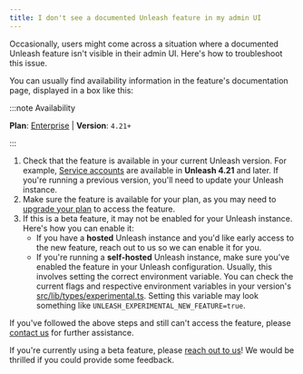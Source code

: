 ```yaml
---
title: I don't see a documented Unleash feature in my admin UI
---
```


Occasionally, users might come across a situation where a documented Unleash feature isn't visible in their admin UI. Here's how to troubleshoot this issue.

You can usually find availability information in the feature's documentation page, displayed in a box like this:

:::note Availability

**Plan**: [Enterprise](https://www.getunleash.io/pricing) | **Version**: `4.21+`

:::

1. Check that the feature is available in your current Unleash version. For example, [Service accounts](/reference/service-accounts) are available in **Unleash 4.21** and later. If you're running a previous version, you'll need to update your Unleash instance.
2. Make sure the feature is available for your plan, as you may need to [upgrade your plan](https://www.getunleash.io/pricing) to access the feature.
3. If this is a beta feature, it may not be enabled for your Unleash instance. Here's how you can enable it:
    - If you have a **hosted** Unleash instance and you'd like early access to the new feature, reach out to us so we can enable it for you.
    - If you're running a **self-hosted** Unleash instance, make sure you've enabled the feature in your Unleash configuration. Usually, this involves setting the correct environment variable. You can check the current flags and respective environment variables in your version's [src/lib/types/experimental.ts](https://github.com/Unleash/unleash/blob/main/src/lib/types/experimental.ts). Setting this variable may look something like `UNLEASH_EXPERIMENTAL_NEW_FEATURE=true`.

If you've followed the above steps and still can't access the feature, please [contact us](https://slack.unleash.run) for further assistance.

If you're currently using a beta feature, please [reach out to us](https://slack.unleash.run)! We would be thrilled if you could provide some feedback.
